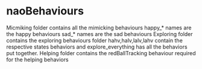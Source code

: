 # naoBehaviours
Micmiking folder contains all the mimicking behaviours
happy_* names are the happy behaviours
sad_* names are the sad behaviours
Exploring folder contains the exploring behaviours
folder hahv,halv,lalv,lahv contain the respective states behaviors 
and explore_everything has all the behaviors put together.
Helping folder contains the redBallTracking behaviour required for the helping behaviors
